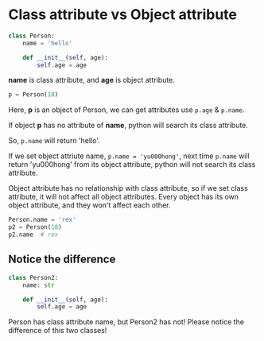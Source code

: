 # Class attribute vs Object attribute

```python
class Person:
	name = 'hello'

	def __init__(self, age):
		self.age = age
```

**name** is class attribute, and **age** is object attribute.

```python
p = Person(18)
```

Here, **p** is an object of Person, we can get attributes use `p.age` & `p.name`.

If object **p** has no attribute of **name**, python will search its class attribute.

So, `p.name` will return 'hello'.

If we set object attriute name, `p.name = 'yu000hong'`, next time `p.name` will return 'yu000hong' from its object attribute, python will not search its class attribute.

Object attribute has no relationship with class attribute, so if we set class attribute, it will not affect all object attributes. Every object has its own object attribute, and they won't affect each other.

```python
Person.name = 'rex'
p2 = Person(18)
p2.name  # rex
```

## Notice the difference

```python
class Person2:
	name: str

	def __init__(self, age):
		self.age = age
```

Person has class attribute name, but Person2 has not! Please notice the difference of this two classes!

